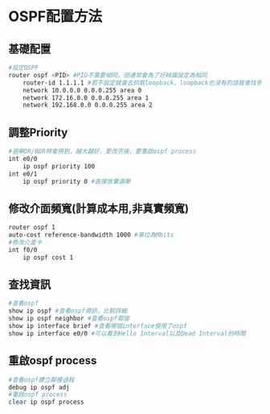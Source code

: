 # OSPF配置方法 #


## 基礎配置 ##
```bash
#設定OSPF
router ospf <PID> #PID不需要相同，但通常會為了好辨識設定為相同
	router-id 1.1.1.1 #若不設定就會去抓取loopback，loopback也沒有的話就會找參與ospf中最大的interface
	network 10.0.0.0 0.0.0.255 area 0 
	network 172.16.0.0 0.0.0.255 area 1
	network 192.168.0.0 0.0.0.255 area 2
```

## 調整Priority ##

```bash
#選舉DR/BDR時會用到，越大越好，更改完後，要重啟ospf process
int e0/0
	ip ospf priority 100
int e0/1
	ip ospf priority 0 #直接放棄選舉
```

## 修改介面頻寬(計算成本用,非真實頻寬) ##
```bash
router ospf 1
auto-cost reference-bandwidth 1000 #單位為Mbits
#修改介面卡
int f0/0
    ip ospf cost 1
```

## 查找資訊 ##

```bash
#查看ospf
show ip ospf #查看ospf資訊，比較詳細
show ip ospf neighbor #查看ospf鄰居
show ip interface brief #查看哪個interface使用了ospf
show ip interface e0/0 #可以看到Hello Interval以及Dead Interval的時間
```

## 重啟ospf process ##

```bash
#查看ospf建立鄰接過程
debug ip ospf adj
#重啟ospf process 
clear ip ospf process
```
